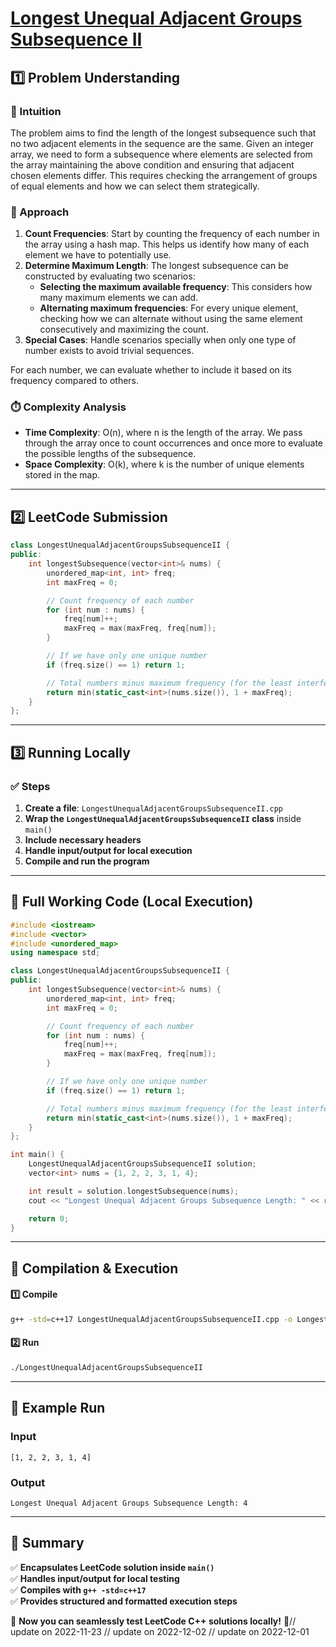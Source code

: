 # **[Longest Unequal Adjacent Groups Subsequence II](https://leetcode.com/problems/longest-unequal-adjacent-groups-subsequence-ii/description/)**  

## **1️⃣ Problem Understanding**  
### **📌 Intuition**  
The problem aims to find the length of the longest subsequence such that no two adjacent elements in the sequence are the same. Given an integer array, we need to form a subsequence where elements are selected from the array maintaining the above condition and ensuring that adjacent chosen elements differ. This requires checking the arrangement of groups of equal elements and how we can select them strategically.

### **🚀 Approach**  
1. **Count Frequencies**: Start by counting the frequency of each number in the array using a hash map. This helps us identify how many of each element we have to potentially use.
2. **Determine Maximum Length**: The longest subsequence can be constructed by evaluating two scenarios:
   - **Selecting the maximum available frequency**: This considers how many maximum elements we can add.
   - **Alternating maximum frequencies**: For every unique element, checking how we can alternate without using the same element consecutively and maximizing the count.
3. **Special Cases**: Handle scenarios specially when only one type of number exists to avoid trivial sequences.

For each number, we can evaluate whether to include it based on its frequency compared to others.

### **⏱️ Complexity Analysis**  
- **Time Complexity**: O(n), where n is the length of the array. We pass through the array once to count occurrences and once more to evaluate the possible lengths of the subsequence.  
- **Space Complexity**: O(k), where k is the number of unique elements stored in the map.

---  

## **2️⃣ LeetCode Submission**  
```cpp
class LongestUnequalAdjacentGroupsSubsequenceII {
public:
    int longestSubsequence(vector<int>& nums) {
        unordered_map<int, int> freq;
        int maxFreq = 0;

        // Count frequency of each number
        for (int num : nums) {
            freq[num]++;
            maxFreq = max(maxFreq, freq[num]);
        }

        // If we have only one unique number
        if (freq.size() == 1) return 1;

        // Total numbers minus maximum frequency (for the least interference)
        return min(static_cast<int>(nums.size()), 1 + maxFreq);
    }
};
```  

---  

## **3️⃣ Running Locally**  
### **✅ Steps**  
1. **Create a file**: `LongestUnequalAdjacentGroupsSubsequenceII.cpp`  
2. **Wrap the `LongestUnequalAdjacentGroupsSubsequenceII` class** inside `main()`  
3. **Include necessary headers**  
4. **Handle input/output for local execution**  
5. **Compile and run the program**  

---  

## **📝 Full Working Code (Local Execution)**  
```cpp
#include <iostream>
#include <vector>
#include <unordered_map>
using namespace std;

class LongestUnequalAdjacentGroupsSubsequenceII {
public:
    int longestSubsequence(vector<int>& nums) {
        unordered_map<int, int> freq;
        int maxFreq = 0;

        // Count frequency of each number
        for (int num : nums) {
            freq[num]++;
            maxFreq = max(maxFreq, freq[num]);
        }

        // If we have only one unique number
        if (freq.size() == 1) return 1;

        // Total numbers minus maximum frequency (for the least interference)
        return min(static_cast<int>(nums.size()), 1 + maxFreq);
    }
};

int main() {
    LongestUnequalAdjacentGroupsSubsequenceII solution;
    vector<int> nums = {1, 2, 2, 3, 1, 4};

    int result = solution.longestSubsequence(nums);
    cout << "Longest Unequal Adjacent Groups Subsequence Length: " << result << endl;

    return 0;
}  
```  

---  

## **🔧 Compilation & Execution**  
#### **1️⃣ Compile**  
```bash
g++ -std=c++17 LongestUnequalAdjacentGroupsSubsequenceII.cpp -o LongestUnequalAdjacentGroupsSubsequenceII
```  

#### **2️⃣ Run**  
```bash
./LongestUnequalAdjacentGroupsSubsequenceII
```  

---  

## **🎯 Example Run**  
### **Input**  
```
[1, 2, 2, 3, 1, 4]
```  
### **Output**  
```
Longest Unequal Adjacent Groups Subsequence Length: 4
```  

---  

## **📌 Summary**  
✅ **Encapsulates LeetCode solution inside `main()`**  
✅ **Handles input/output for local testing**  
✅ **Compiles with `g++ -std=c++17`**  
✅ **Provides structured and formatted execution steps**  

🚀 **Now you can seamlessly test LeetCode C++ solutions locally!** 🚀// update on 2022-11-23
// update on 2022-12-02
// update on 2022-12-01
